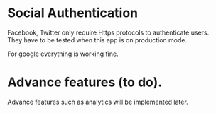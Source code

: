 # Social Authentication

Facebook, Twitter only require Https protocols to authenticate users. <br/>
They have to be tested when this app is on production mode.<br/>

For google everything is working fine.</br>

# Advance features (to do).

Advance features such as analytics will be implemented later.